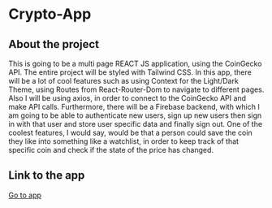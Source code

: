 # Crypto-App

## About the project

This is going to be a multi page REACT JS application, using the CoinGecko API. The entire project will be styled with Tailwind CSS. In this app, there will be a lot of cool features such as using Context for the Light/Dark Theme, using Routes from React-Router-Dom to navigate to different pages. Also I will be using axios, in order to connect to the CoinGecko API and make API calls. Furthermore, there will be a Firebase backend, with which I am going to be able to authenticate new users, sign up new users then sign in with that user and store user specific data and finally sign out. One of the coolest features, I would say, would be that a person could save the coin they like into something like a watchlist, in order to keep track of that specific coin and check if the state of the price has changed.

## Link to the app

[Go to app](https://cryptobase-6294f.web.app/ "See the demo")
